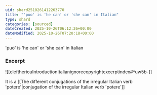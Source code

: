 ```yaml
---
uid: shard2510261412263770
title: "'puo' is 'he can' or 'she can' in Italian"
type: shard
categories: [sourced]
dateCreated: 2025-10-26T06:12:26+00:00
dateModified: 2025-10-26T07:20:18+00:00
---
```

'puo' is 'he can' or 'she can' in Italian
### Excerpt
![[eleftheriouIntroductionItalianignorecopyrightexcerptindex#^uw5b-]]

It is a [[The different conjugations of the irregular Italian verb 'potere'|conjugation of the irregular Italian verb 'potere']]